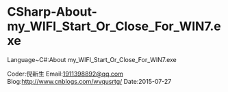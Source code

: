 # CSharp-About-my_WIFI_Start_Or_Close_For_WIN7.exe
Language~C#:About my_WIFI_Start_Or_Close_For_WIN7.exe

Coder:倪新生
Email:1911398892@qq.com
Blog:http://www.cnblogs.com/wvqusrtg/
Date:2015-07-27